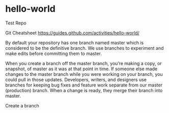 # hello-world
Test Repo

Git Cheatsheet  https://guides.github.com/activities/hello-world/

By default your repository has one branch named master which is considered to be the definitive branch. We use branches to experiment and make edits before committing them to master.

When you create a branch off the master branch, you’re making a copy, or snapshot, of master as it was at that point in time. If someone else made changes to the master branch while you were working on your branch, you could pull in those updates. Developers, writers, and designers use branches for keeping bug fixes and feature work separate from our master (production) branch. When a change is ready, they merge their branch into master.

Create a branch
